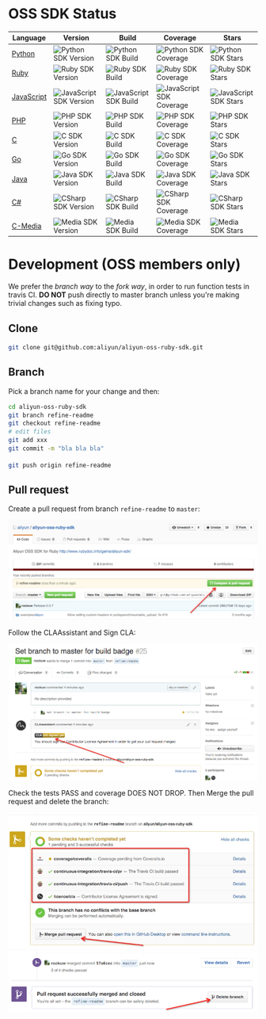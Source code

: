 # OSS SDK Status

Language | Version | Build | Coverage | Stars
---      | ---     | ---   | ---      | ---
[Python][python-repo] | ![Python SDK Version][python-version] | ![Python SDK Build][python-build] | ![Python SDK Coverage][python-coverage] | ![Python SDK Stars][python-stars]
[Ruby][ruby-repo] | ![Ruby SDK Version][ruby-version] | ![Ruby SDK Build][ruby-build] | ![Ruby SDK Coverage][ruby-coverage] | ![Ruby SDK Stars][ruby-stars]
[JavaScript][javascript-repo] | ![JavaScript SDK Version][javascript-version] | ![JavaScript SDK Build][javascript-build] | ![JavaScript SDK Coverage][javascript-coverage] | ![JavaScript SDK Stars][javascript-stars]
[PHP][php-repo] | ![PHP SDK Version][php-version] | ![PHP SDK Build][php-build] | ![PHP SDK Coverage][php-coverage] | ![PHP SDK Stars][php-stars]
[C][c-repo] | ![C SDK Version][c-version] | ![C SDK Build][c-build] | ![C SDK Coverage][c-coverage] | ![C SDK Stars][c-stars]
[Go][go-repo] | ![Go SDK Version][go-version] | ![Go SDK Build][go-build] | ![Go SDK Coverage][go-coverage] | ![Go SDK Stars][go-stars]
[Java][java-repo] | ![Java SDK Version][java-version] | ![Java SDK Build][java-build] | ![Java SDK Coverage][java-coverage] | ![Java SDK Stars][java-stars]
[C#][csharp-repo] | ![CSharp SDK Version][csharp-version] | ![CSharp SDK Build][csharp-build] | ![CSharp SDK Coverage][csharp-coverage] | ![CSharp SDK Stars][csharp-stars]
[C-Media][media-repo] | ![Media SDK Version][media-version] | ![Media SDK Build][media-build] | ![Media SDK Coverage][media-coverage] | ![Media SDK Stars][media-stars]

[ruby-repo]: https://github.com/aliyun/aliyun-oss-ruby-sdk
[ruby-version]: https://badge.fury.io/rb/aliyun-sdk.svg
[ruby-build]: https://travis-ci.org/aliyun/aliyun-oss-ruby-sdk.svg?branch=master
[ruby-coverage]: https://coveralls.io/repos/aliyun/aliyun-oss-ruby-sdk/badge.svg?branch=master&service=github
[ruby-stars]: http://tuan-flask.herokuapp.com/service/star?url=https://github.com/aliyun/aliyun-oss-ruby-sdk&type=star

[python-repo]: https://github.com/aliyun/aliyun-oss-python-sdk
[python-version]: https://badge.fury.io/py/oss2.svg
[python-build]: https://travis-ci.org/aliyun/aliyun-oss-python-sdk.svg?branch=master
[python-coverage]: https://coveralls.io/repos/aliyun/aliyun-oss-python-sdk/badge.svg?branch=master&service=github
[python-stars]: http://tuan-flask.herokuapp.com/service/star?url=https://github.com/aliyun/aliyun-oss-python-sdk&type=star

[php-repo]: https://github.com/aliyun/aliyun-oss-php-sdk
[php-version]: https://poser.pugx.org/aliyuncs/oss-sdk-php/v/stable
[php-build]: https://travis-ci.org/aliyun/aliyun-oss-php-sdk.svg?branch=master
[php-coverage]: https://coveralls.io/repos/aliyun/aliyun-oss-php-sdk/badge.svg?branch=master&service=github
[php-stars]: http://tuan-flask.herokuapp.com/service/star?url=https://github.com/aliyun/aliyun-oss-php-sdk&type=star

[java-repo]: https://github.com/aliyun/aliyun-oss-java-sdk
[java-version]: https://badge.fury.io/gh/aliyun%2Faliyun-oss-java-sdk.svg
[java-build]: https://travis-ci.org/aliyun/aliyun-oss-java-sdk.svg?branch=master
[java-coverage]: https://coveralls.io/repos/aliyun/aliyun-oss-java-sdk/badge.svg?branch=master&service=github
[java-stars]: http://tuan-flask.herokuapp.com/service/star?url=https://github.com/aliyun/aliyun-oss-java-sdk&type=star

[csharp-repo]: https://github.com/aliyun/aliyun-oss-csharp-sdk
[csharp-version]: https://badge.fury.io/gh/aliyun%2Faliyun-oss-csharp-sdk.svg
[csharp-build]: https://travis-ci.org/aliyun/aliyun-oss-csharp-sdk.svg?branch=master
[csharp-coverage]: https://coveralls.io/repos/aliyun/aliyun-oss-csharp-sdk/badge.svg?branch=master&service=github
[csharp-stars]: http://tuan-flask.herokuapp.com/service/star?url=https://github.com/aliyun/aliyun-oss-csharp-sdk&type=star

[javascript-repo]: https://github.com/ali-sdk/ali-oss
[javascript-version]: https://badge.fury.io/js/ali-oss.svg
[javascript-build]: https://travis-ci.org/ali-sdk/ali-oss.svg?branch=master
[javascript-coverage]: http://codecov.io/github/ali-sdk/ali-oss/coverage.svg?branch=master
[javascript-stars]: http://tuan-flask.herokuapp.com/service/star?url=https://github.com/ali-sdk/ali-oss&type=star

[go-repo]: https://github.com/aliyun/aliyun-oss-go-sdk
[go-version]: https://badge.fury.io/gh/aliyun%2Faliyun-oss-go-sdk.svg
[go-build]: https://travis-ci.org/aliyun/aliyun-oss-go-sdk.svg?branch=master
[go-coverage]: https://coveralls.io/repos/aliyun/aliyun-oss-go-sdk/badge.svg?branch=master&service=github
[go-stars]: http://tuan-flask.herokuapp.com/service/star?url=https://github.com/aliyun/aliyun-oss-go-sdk&type=star

[c-repo]: https://github.com/aliyun/aliyun-oss-c-sdk
[c-version]: https://badge.fury.io/gh/aliyun%2Faliyun-oss-c-sdk.svg
[c-build]: https://travis-ci.org/aliyun/aliyun-oss-c-sdk.svg?branch=master
[c-coverage]: https://coveralls.io/repos/aliyun/aliyun-oss-c-sdk/badge.svg?branch=master&service=github
[c-stars]: http://tuan-flask.herokuapp.com/service/star?url=https://github.com/aliyun/aliyun-oss-c-sdk&type=star

[media-repo]: https://github.com/aliyun/aliyun-media-c-sdk
[media-version]: https://badge.fury.io/gh/aliyun%2Faliyun-media-c-sdk.svg
[media-build]: https://travis-ci.org/aliyun/aliyun-media-c-sdk.svg?branch=master
[media-coverage]: https://coveralls.io/repos/aliyun/aliyun-media-c-sdk/badge.svg?branch=master&service=github
[media-stars]: http://tuan-flask.herokuapp.com/service/star?url=https://github.com/aliyun/aliyun-media-c-sdk&type=star

# Development (OSS members only)

We prefer the *branch way* to the *fork way*, in order to run function
tests in travis CI. **DO NOT** push directly to master branch unless
you're making trivial changes such as fixing typo.

## Clone

```bash
git clone git@github.com:aliyun/aliyun-oss-ruby-sdk.git
```

## Branch

Pick a branch name for your change and then:

```bash
cd aliyun-oss-ruby-sdk
git branch refine-readme
git checkout refine-readme
# edit files
git add xxx
git commit -m "bla bla bla"

git push origin refine-readme
```

## Pull request

Create a pull request from branch `refine-readme` to `master`:

![Create PR](create_pr.png?raw=true "Create pull request")

Follow the CLAAssistant and Sign CLA:

![Sign CLA](sign_cla.png?raw=true "Sign CLA")

Check the tests PASS and coverage DOES NOT DROP. Then Merge the pull
request and delete the branch:

![Accept PR](accept_pr.png?raw=true "Accept PR")
![Delete Branch](delete_branch.png?raw=true "Delete Branch")
